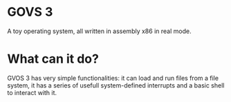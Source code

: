 # GOVS 3
A toy operating system, all written in assembly x86 in real mode.
# What can it do?
GVOS 3 has very simple functionalities: it can load and run files from a file system, it has a series of usefull system-defined interrupts and a basic shell to interact with it.

